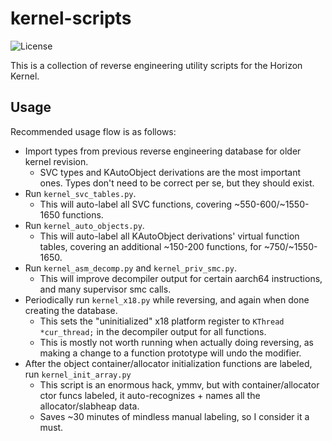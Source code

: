 # kernel-scripts
![License](https://img.shields.io/badge/license-ISC-blue.svg)

This is a collection of reverse engineering utility scripts for the Horizon Kernel.

## Usage

Recommended usage flow is as follows:

* Import types from previous reverse engineering database for older kernel revision.
  * SVC types and KAutoObject derivations are the most important ones. Types don't need to be correct per se, but they should exist.
* Run `kernel_svc_tables.py`.
  * This will auto-label all SVC functions, covering ~550-600/~1550-1650 functions.
* Run `kernel_auto_objects.py`.
  * This will auto-label all KAutoObject derivations' virtual function tables, covering an additional ~150-200 functions, for ~750/~1550-1650.
* Run `kernel_asm_decomp.py` and `kernel_priv_smc.py`.
  * This will improve decompiler output for certain aarch64 instructions, and many supervisor smc calls.
* Periodically run `kernel_x18.py` while reversing, and again when done creating the database.
  * This sets the "uninitialized" x18 platform register to `KThread *cur_thread;` in the decompiler output for all functions.
  * This is mostly not worth running when actually doing reversing, as making a change to a function prototype will undo the modifier.
* After the object container/allocator initialization functions are labeled, run `kernel_init_array.py`
  * This script is an enormous hack, ymmv, but with container/allocator ctor funcs labeled, it auto-recognizes + names all the allocator/slabheap data.
  * Saves ~30 minutes of mindless manual labeling, so I consider it a must.
